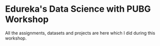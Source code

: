 # Edureka's Data Science with PUBG Workshop

All the assignments, datasets and projects are here which I did during this workshop.
